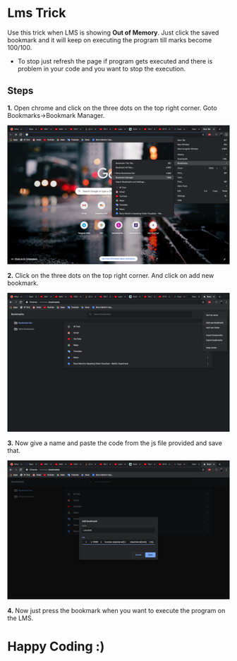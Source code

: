 # Lms Trick

Use this trick when LMS is showing **Out of Memory**. Just click the saved bookmark and it will keep on executing the program till marks become 100/100.

- To stop just refresh the page if program gets executed and there is problem in your code and you want to stop the execution.

## Steps

**1.** Open chrome and click on the three dots on the top right corner.
  Goto Bookmarks->Bookmark Manager.

![](/img/1.png)

**2.** Click on the three dots on the top right corner.
   And click on add new bookmark.
   
![](/img/2.png)

**3.** Now give a name and paste the code from the js file provided and save that.

![](/img/3.png)

**4.** Now just press the bookmark when you want to execute the program on the LMS.

# Happy Coding :)
